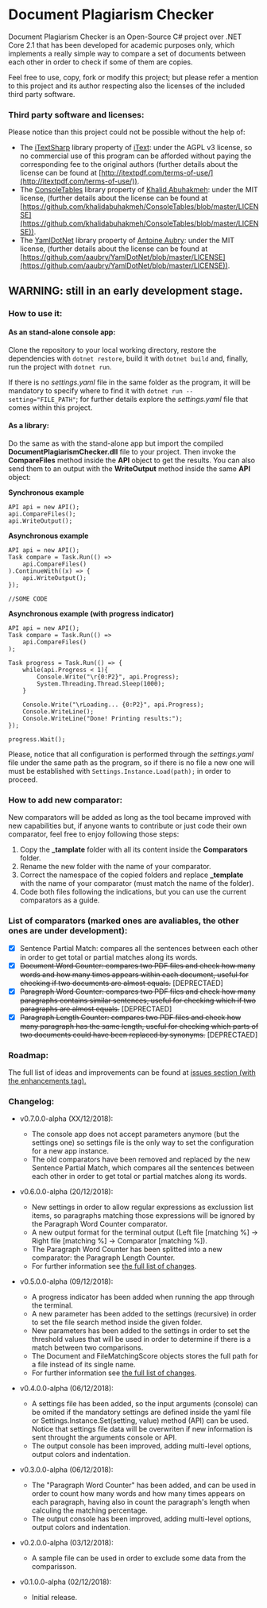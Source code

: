 # Document Plagiarism Checker
Document Plagiarism Checker is an Open-Source C# project over .NET Core 2.1 that has been developed for academic purposes only, which implements a really simple way to compare a set of documents between each other in order to check if some of them are copies.

Feel free to use, copy, fork or modify this project; but please refer a mention to this project and its author respecting also the licenses of the included third party software.

### Third party software and licenses:
Please notice than this project could not be possible without the help of:
* The [iTextSharp](https://developers.itextpdf.com/downloads) library property of [iText](https://itextpdf.com/): under the AGPL v3 license, so no commercial use of this program can be afforded without paying the corresponding fee to the original authors (further details about the license can be found at [http://itextpdf.com/terms-of-use/](http://itextpdf.com/terms-of-use/)).
* The [ConsoleTables](https://github.com/khalidabuhakmeh/ConsoleTables) library property of [Khalid Abuhakmeh](https://github.com/khalidabuhakmeh): under the MIT license, (further details about the license can be found at [https://github.com/khalidabuhakmeh/ConsoleTables/blob/master/LICENSE](https://github.com/khalidabuhakmeh/ConsoleTables/blob/master/LICENSE)).    
* The [YamlDotNet](https://github.com/aaubry/YamlDotNet) library property of [Antoine Aubry](https://github.com/aaubry): under the MIT license, (further details about the license can be found at [https://github.com/aaubry/YamlDotNet/blob/master/LICENSE](https://github.com/aaubry/YamlDotNet/blob/master/LICENSE)).

## WARNING: still in an early development stage.
### How to use it:
#### As an stand-alone console app:
Clone the repository to your local working directory, restore the dependencies with `dotnet restore`, build it with `dotnet build` and, finally, run the project with `dotnet run`. 

If there is no *settings.yaml* file in the same folder as the program, it will be mandatory to specify where to find it with `dotnet run --setting="FILE_PATH"`; for further details explore the *settings.yaml* file that comes within this project.
#### As a library:
Do the same as with the stand-alone app but import the compiled **DocumentPlagiarismChecker.dll** file to your project. Then invoke the **CompareFiles** method inside the **API** object to get the results. You can also send them to an output with the **WriteOutput** method inside the same **API** object:

**Synchronous example**
```
API api = new API();
api.CompareFiles();
api.WriteOutput();
```

**Asynchronous example**
```
API api = new API();
Task compare = Task.Run(() => 
    api.CompareFiles()
).ContinueWith((x) => {
    api.WriteOutput();
});

//SOME CODE
```

**Asynchronous example (with progress indicator)**
```
API api = new API();
Task compare = Task.Run(() => 
    api.CompareFiles()
);

Task progress = Task.Run(() => {
    while(api.Progress < 1){
        Console.Write("\r{0:P2}", api.Progress);
        System.Threading.Thread.Sleep(1000);
    }

    Console.Write("\rLoading... {0:P2}", api.Progress);
    Console.WriteLine();
    Console.WriteLine("Done! Printing results:");
});

progress.Wait();
```

Please, notice that all configuration is performed through the *settings.yaml* file under the same path as the program, so if there is no file a new one will must be established with `Settings.Instance.Load(path);` in order to proceed.

### How to add new comparator:
New comparators will be added as long as the tool became improved with new capabilities but, if anyone wants to contribute or just code their own comparator, feel free to enjoy following those steps:
 1. Copy the **_tamplate** folder with all its content inside the **Comparators** folder.
 2. Rename the new folder with the name of your comparator.
 2. Correct the namespace of the copied folders and replace **_template** with the name of your comparator (must match the name of the folder).
 3. Code both files following the indications, but you can use the current comparators as a guide.
 ### List of comparators (marked ones are avaliables, the other ones are under development):
- [x] Sentence Partial Match: compares all the sentences between each other in order to get total or partial matches along its words.
- [x] ~~Document Word Counter: compares two PDF files and check how many words and how many times appears within each document, useful for checking if two documents are almost equals.~~ [DEPRECTAED]
- [X] ~~Paragraph Word Counter: compares two PDF files and check how many paragraphs contains similar sentences, useful for checking which if two paragraphs are almost equals.~~ [DEPRECTAED]
- [X] ~~Paragraph Length Counter: compares two PDF files and check how many paragraph has the same length, useful for checking which parts of two documents could have been replaced by synonyms.~~ [DEPRECTAED]
 ### Roadmap:
The full list of ideas and improvements can be found at [issues section (with the enhancements tag).](https://github.com/FherStk/DocumentPlagiarismChecker/issues?utf8=%E2%9C%93&q=is%3Aissue+is%3Aopen+is%3Aenhancement)
### Changelog:
* v0.7.0.0-alpha (XX/12/2018):
    * The console app does not accept parameters anymore (but the settings one) so settings file is the only way to set the configuration for a new app instance.
    * The old comparators have been removed and replaced by the new Sentence Partial Match, which compares all the sentences between each other in order to get total or partial matches along its words.

* v0.6.0.0-alpha (20/12/2018):
    * New settings in order to allow regular expressions as exclussion list items, so paragraphs matching those expressions will be ignored by the Paragraph Word Counter comparator.
    * A new output format for the terminal output (Left file [matching %] -> Right file [matching %] -> Comparator [matching %]).
    * The Paragraph Word Counter has been splitted into a new comparator: the Paragraph Length Counter.
    * For further information see [the full list of changes](https://github.com/FherStk/DocumentPlagiarismChecker/projects/3).

* v0.5.0.0-alpha (09/12/2018):
    * A progress indicator has been added when running the app through the terminal.
    * A new parameter has been added to the settings (recursive) in order to set the file search method inside the given folder.
    * New parameters has been added to the settings in order to set the threshold values that will be used in order to determine if there is a match between two comparisons.
    * The Document and FileMatchingScore objects stores the full path for a file instead of its single name.
    * For further information see [the full list of changes](https://github.com/FherStk/DocumentPlagiarismChecker/projects/1).

* v0.4.0.0-alpha (06/12/2018):
    * A settings file has been added, so the input arguments (console) can be omited if the mandatory settings are defined inside the yaml file or Settings.Instance.Set(setting, value) method (API) can be used. Notice that settings file data will be overwriten if new information is sent throught the arguments console or API.
    * The output console has been improved, adding multi-level options, output colors and indentation.

* v0.3.0.0-alpha (06/12/2018):
    * The "Paragraph Word Counter" has been added, and can be used in order to count how many words and how many times appears on each paragraph, having also in count the paragraph's length when calculing the matching percentage.
    * The output console has been improved, adding multi-level options, output colors and indentation.

* v0.2.0.0-alpha (03/12/2018):
    * A sample file can be used in order to exclude some data from the comparisson.

* v0.1.0.0-alpha (02/12/2018):
    * Initial release.
